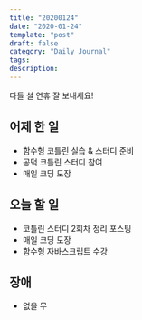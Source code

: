 ```yaml
---
title: "20200124"
date: "2020-01-24"
template: "post"
draft: false
category: "Daily Journal"
tags:
description:
---
```


다들 설 연휴 잘 보내세요!

## 어제 한 일

* 함수형 코틀린 실습 & 스터디 준비
* 공덕 코틀린 스터디 참여
* 매일 코딩 도장

## 오늘 할 일

* 코틀린 스터디 2회차 정리 포스팅
* 매일 코딩 도장
* 함수형 자바스크립트 수강

## 장애

* 없을 무
